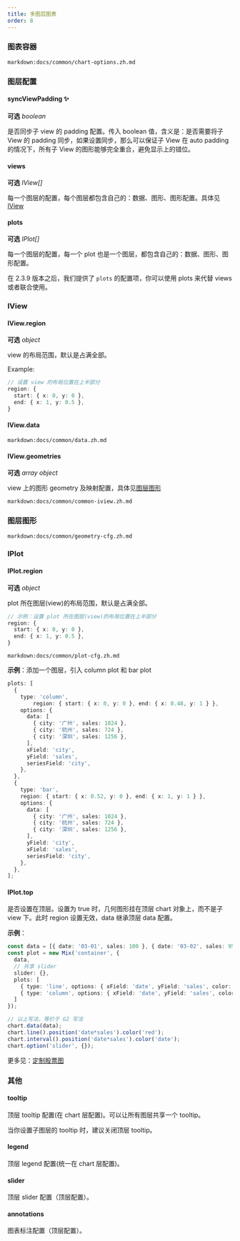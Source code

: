 ```yaml
---
title: 多图层图表
order: 8
---
```


### 图表容器

`markdown:docs/common/chart-options.zh.md`

### 图层配置

#### syncViewPadding ✨

<description>**可选** _boolean_</description>

是否同步子 view 的 padding 配置。传入 boolean 值，含义是：是否需要将子 View 的 padding 同步，如果设置同步，那么可以保证子 View 在 auto padding 的情况下，所有子 View 的图形能够完全重合，避免显示上的错位。

#### views

<description>**可选** _IView[]_</description>

每一个图层的配置，每个图层都包含自己的：数据、图形、图形配置。具体见 [IView](#iview)
#### plots

<description>**可选** _IPlot[]_</description>

每一个图层的配置，每一个 plot 也是一个图层，都包含自己的：数据、图形、图形配置。

在 2.3.9 版本之后，我们提供了 `plots` 的配置项，你可以使用 plots 来代替 views 或者联合使用。

<playground path="plugin/multi-view/demo/series-columns.ts" rid="multi-views-plots"></playground>

### IView

#### IView.region

<description>**可选** _object_</description>

view 的布局范围，默认是占满全部。

Example:

```ts
// 设置 view 的布局位置在上半部分
region: {
  start: { x: 0, y: 0 },
  end: { x: 1, y: 0.5 },
}
```

#### IView.data

`markdown:docs/common/data.zh.md`

#### IView.geometries

<description>**可选** _array object_</description>

view 上的图形 geometry 及映射配置，具体见[图层图形](#图层图形)

<!-- common iview configuration START -->
`markdown:docs/common/common-iview.zh.md`
<!-- common iview configuration END -->

### 图层图形

<!-- common geometry configuration START -->
`markdown:docs/common/geometry-cfg.zh.md`
<!-- common geometry configuration END -->

### IPlot

#### IPlot.region

<description>**可选** _object_</description>

plot 所在图层(view)的布局范围，默认是占满全部。

```ts
// 示例：设置 plot 所在图层(view)的布局位置在上半部分
region: {
  start: { x: 0, y: 0 },
  end: { x: 1, y: 0.5 },
}
```

`markdown:docs/common/plot-cfg.zh.md`

**示例**：添加一个图层，引入 column plot 和 bar plot

```ts
plots: [
  {
    type: 'column',
        region: { start: { x: 0, y: 0 }, end: { x: 0.48, y: 1 } },
    options: {
      data: [
        { city: '广州', sales: 1024 },
        { city: '杭州', sales: 724 },
        { city: '深圳', sales: 1256 },
      ],
      xField: 'city',
      yField: 'sales',
      seriesField: 'city',
    },
  },
  {
    type: 'bar',
    region: { start: { x: 0.52, y: 0 }, end: { x: 1, y: 1 } },
    options: {
      data: [
        { city: '广州', sales: 1024 },
        { city: '杭州', sales: 724 },
        { city: '深圳', sales: 1256 },
      ],
      yField: 'city',
      xField: 'sales',
      seriesField: 'city',
    },
  },
];
```

#### IPlot.top

是否设置在顶层。设置为 true 时，几何图形挂在顶层 chart 对象上，而不是子 view 下。此时 region 设置无效，data 继承顶层 data 配置。

**示例**：

```ts
const data = [{ date: '03-01', sales: 100 }, { date: '03-02', sales: 95 }, { date: '03-03', sales: 69 }];
const plot = new Mix('container', {
  data,
  // 共享 slider
  slider: {},
  plots: [
    { type: 'line', options: { xField: 'date', yField: 'sales', color: 'red' } },
    { type: 'column', options: { xField: 'date', yField: 'sales', color: 'date', } },
  ]
});

// 以上写法，等价于 G2 写法
chart.data(data);
chart.line().position('date*sales').color('red');
chart.interval().position('date*sales').color('date');
chart.option('slider', {});
```

更多见：[定制股票图](/zh/examples/plugin/multi-view#customized-stock)

### 其他

#### tooltip

顶层 tooltip 配置(在 chart 层配置)。可以让所有图层共享一个 tooltip。

当你设置子图层的 tooltip 时，建议关闭顶层 tooltip。

#### legend

顶层 legend 配置(统一在 chart 层配置)。

#### slider

顶层 slider 配置（顶层配置）。

#### annotations

图表标注配置（顶层配置）。
